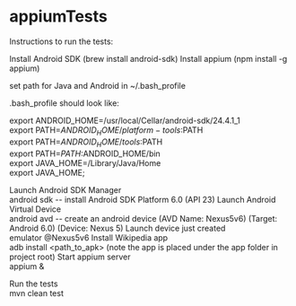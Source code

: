 # appiumTests

Instructions to run the tests:

Install Android SDK (brew install android-sdk)
Install appium (npm install -g appium)

set path for Java and Android in ~/.bash_profile

.bash_profile should look like:

export ANDROID_HOME=/usr/local/Cellar/android-sdk/24.4.1_1<br/>
export PATH=$ANDROID_HOME/platform-tools:$PATH<br/>
export PATH=$ANDROID_HOME/tools:$PATH<br/>
export PATH=$PATH:$ANDROID_HOME/bin<br/>
export JAVA_HOME=/Library/Java/Home<br/>
export JAVA_HOME;<br/>

Launch Android SDK Manager<br/>
       android sdk  -- install Android SDK Platform 6.0 (API 23)
Launch Android Virtual Device <br/>
       android avd -- create an android device (AVD Name: Nexus5v6) (Target: Android 6.0) (Device: Nexus 5)
Launch device just created <br/>
       emulator @Nexus5v6
Install Wikipedia app <br/>
       adb install <path_to_apk> (note the app is placed under the app folder in project root)
Start appium server<br/>
       appium &

Run the tests<br/>
mvn clean test
